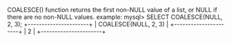 COALESCE() function returns the first non-NULL value of a list, or NULL if there are no non-NULL values.
example: 
mysql> SELECT COALESCE(NULL, 2, 3);
+----------------------+
| COALESCE(NULL, 2, 3) |
+----------------------+
|                    2 |
+----------------------+
